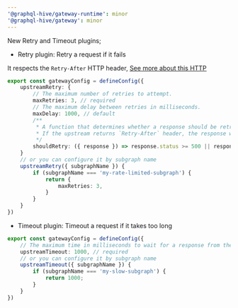 ```yaml
---
'@graphql-hive/gateway-runtime': minor
'@graphql-hive/gateway': minor
---
```


New Retry and Timeout plugins;

- Retry plugin: Retry a request if it fails

It respects the `Retry-After` HTTP header, [See more about this HTTP](https://developer.mozilla.org/en-US/docs/Web/HTTP/Headers/Retry-After)

```ts
export const gatewayConfig = defineConfig({
    upstreamRetry: {
        // The maximum number of retries to attempt.
        maxRetries: 3, // required
        // The maximum delay between retries in milliseconds.
        maxDelay: 1000, // default
        /**
         * A function that determines whether a response should be retried.
         * If the upstream returns `Retry-After` header, the response will be retried.
         */
        shouldRetry: ({ response }) => response.status >= 500 || response.status === 429 // default
    }
    // or you can configure it by subgraph name
    upstreamRetry({ subgraphName }) {
        if (subgraphName === 'my-rate-limited-subgraph') {
            return {
                maxRetries: 3,
            }
        }
    }
})
```

- Timeout plugin: Timeout a request if it takes too long

```ts
export const gatewayConfig = defineConfig({
    // The maximum time in milliseconds to wait for a response from the upstream.
    upstreamTimeout: 1000, // required
    // or you can configure it by subgraph name
    upstreamTimeout({ subgraphName }) {
        if (subgraphName === 'my-slow-subgraph') {
            return 1000;
        }
    }
})
```
